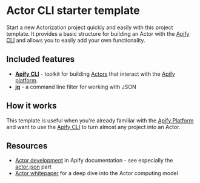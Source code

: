 # Actor CLI starter template

Start a new Actorization project quickly and easily with this project template. It provides a basic structure for building an Actor with the [Apify CLI](https://docs.apify.com/cli) and allows you to easily add your own functionality.

## Included features

- **[Apify CLI](https://docs.apify.com/cli/)** - toolkit for building [Actors](https://apify.com/actors) that interact with the [Apify platform](https://docs.apify.com/platform/).
- **[jq](https://jqlang.org/)** - a command line filter for working with JSON

## How it works

This template is useful when you're already familiar with the [Apify Platform](https://docs.apify.com/platform/) and want to use the [Apify CLI](https://docs.apify.com/cli) to turn almost any project into an Actor.

## Resources

- [Actor development](https://docs.apify.com/platform/actors/development) in Apify documentation - see especially the [actor.json](https://docs.apify.com/platform/actors/development/actor-definition/actor-json) part
- [Actor whitepaper](https://whitepaper.actor) for a deep dive into the Actor computing model
